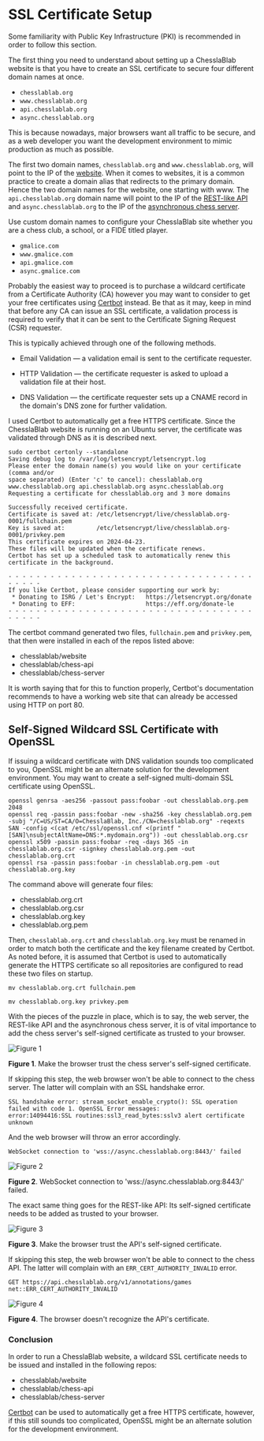 # SSL Certificate Setup

Some familiarity with Public Key Infrastructure (PKI) is recommended in order to follow this section.

The first thing you need to understand about setting up a ChesslaBlab website is that you have to create an SSL certificate to secure four different domain names at once.

- `chesslablab.org`
- `www.chesslablab.org`
- `api.chesslablab.org`
- `async.chesslablab.org`

This is because nowadays, major browsers want all traffic to be secure, and as a web developer you want the development environment to mimic production as much as possible.

The first two domain names, `chesslablab.org` and `www.chesslablab.org`, will point to the IP of the [website](https://github.com/chesslablab/website). When it comes to websites, it is a common practice to create a domain alias that redirects to the primary domain. Hence the two domain names for the website, one starting with www. The `api.chesslablab.org` domain name will point to the IP of the [REST-like API](https://github.com/chesslablab/chess-api) and `async.chesslablab.org` to the IP of the [asynchronous chess server](https://github.com/chesslablab/chess-server).

Use custom domain names to configure your ChesslaBlab site whether you are a chess club, a school, or a FIDE titled player.

- `gmalice.com`
- `www.gmalice.com`
- `api.gmalice.com`
- `async.gmalice.com`

Probably the easiest way to proceed is to purchase a wildcard certificate from a Certificate Authority (CA) however you may want to consider to get your free certificates using [Certbot](https://certbot.eff.org/) instead. Be that as it may, keep in mind that before any CA can issue an SSL certificate, a validation process is required to verify that it can be sent to the Certificate Signing Request (CSR) requester.

This is typically achieved through one of the following methods.

- Email Validation — a validation email is sent to the certificate requester.

- HTTP Validation — the certificate requester is asked to upload a validation file at their host.

- DNS Validation — the certificate requester sets up a CNAME record in the domain's DNS zone for further validation.

I used Certbot to automatically get a free HTTPS certificate. Since the ChesslaBlab website is running on an Ubuntu server, the certificate was validated through DNS as it is described next.

```text
sudo certbot certonly --standalone
Saving debug log to /var/log/letsencrypt/letsencrypt.log
Please enter the domain name(s) you would like on your certificate (comma and/or
space separated) (Enter 'c' to cancel): chesslablab.org www.chesslablab.org api.chesslablab.org async.chesslablab.org
Requesting a certificate for chesslablab.org and 3 more domains

Successfully received certificate.
Certificate is saved at: /etc/letsencrypt/live/chesslablab.org-0001/fullchain.pem
Key is saved at:         /etc/letsencrypt/live/chesslablab.org-0001/privkey.pem
This certificate expires on 2024-04-23.
These files will be updated when the certificate renews.
Certbot has set up a scheduled task to automatically renew this certificate in the background.

- - - - - - - - - - - - - - - - - - - - - - - - - - - - - - - - - - - - - - - -
If you like Certbot, please consider supporting our work by:
 * Donating to ISRG / Let's Encrypt:   https://letsencrypt.org/donate
 * Donating to EFF:                    https://eff.org/donate-le
- - - - - - - - - - - - - - - - - - - - - - - - - - - - - - - - - - - - - - - -
```

The certbot command generated two files, `fullchain.pem` and `privkey.pem`, that then were installed in each of the repos listed above:

- chesslablab/website
- chesslablab/chess-api
- chesslablab/chess-server

It is worth saying that for this to function properly, Certbot's documentation recommends to have a working web site that can already be accessed using HTTP on port 80.

## Self-Signed Wildcard SSL Certificate with OpenSSL

If issuing a wildcard certificate with DNS validation sounds too complicated to you, OpenSSL might be an alternate solution for the development environment. You may want to create a self-signed multi-domain SSL certificate using OpenSSL.

```text
openssl genrsa -aes256 -passout pass:foobar -out chesslablab.org.pem 2048
openssl req -passin pass:foobar -new -sha256 -key chesslablab.org.pem -subj "/C=US/ST=CA/O=ChesslaBlab, Inc./CN=chesslablab.org" -reqexts SAN -config <(cat /etc/ssl/openssl.cnf <(printf "[SAN]\nsubjectAltName=DNS:*.mydomain.org")) -out chesslablab.org.csr
openssl x509 -passin pass:foobar -req -days 365 -in chesslablab.org.csr -signkey chesslablab.org.pem -out chesslablab.org.crt
openssl rsa -passin pass:foobar -in chesslablab.org.pem -out chesslablab.org.key
```

The command above will generate four files:

- chesslablab.org.crt
- chesslablab.org.csr
- chesslablab.org.key
- chesslablab.org.pem

Then, `chesslablab.org.crt` and `chesslablab.org.key` must be renamed in order to match both the certificate and the key filename created by Certbot. As noted before, it is assumed that Certbot is used to automatically generate the HTTPS certificate so all repositories are configured to read these two files on startup.

```text
mv chesslablab.org.crt fullchain.pem
```

```text
mv chesslablab.org.key privkey.pem
```

With the pieces of the puzzle in place, which is to say, the web server, the REST-like API and the asynchronous chess server, it is of vital importance to add the chess server's self-signed certificate as trusted to your browser.

![Figure 1](https://raw.githubusercontent.com/chesslablab/website/main/docs/ssl-certificate-setup_01.png)

**Figure 1**. Make the browser trust the chess server's self-signed certificate.

If skipping this step, the web browser won't be able to connect to the chess server. The latter will complain with an SSL handshake error.

```text
SSL handshake error: stream_socket_enable_crypto(): SSL operation failed with code 1. OpenSSL Error messages:
error:14094416:SSL routines:ssl3_read_bytes:sslv3 alert certificate unknown
```

And the web browser will throw an error accordingly.

```text
WebSocket connection to 'wss://async.chesslablab.org:8443/' failed
```

![Figure 2](https://raw.githubusercontent.com/chesslablab/website/main/docs/ssl-certificate-setup_02.png)

**Figure 2**. WebSocket connection to 'wss://async.chesslablab.org:8443/' failed.

The exact same thing goes for the REST-like API: Its self-signed certificate needs to be added as trusted to your browser.

![Figure 3](https://raw.githubusercontent.com/chesslablab/website/main/docs/ssl-certificate-setup_03.png)

**Figure 3**. Make the browser trust the API's self-signed certificate.

If skipping this step, the web browser won't be able to connect to the chess API. The latter will complain with an `ERR_CERT_AUTHORITY_INVALID` error.

```text
GET https://api.chesslablab.org/v1/annotations/games net::ERR_CERT_AUTHORITY_INVALID
```

![Figure 4](https://raw.githubusercontent.com/chesslablab/website/main/docs/ssl-certificate-setup_04.png)

**Figure 4**. The browser doesn't recognize the API's certificate.

### Conclusion

In order to run a ChesslaBlab website, a wildcard SSL certificate needs to be issued and installed in the following repos:

- chesslablab/website
- chesslablab/chess-api
- chesslablab/chess-server

[Certbot](https://certbot.eff.org/) can be used to automatically get a free HTTPS certificate, however, if this still sounds too complicated, OpenSSL might be an alternate solution for the development environment.
